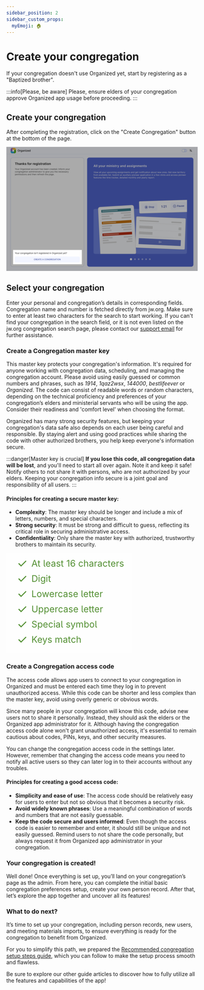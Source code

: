 ```yaml
---
sidebar_position: 2
sidebar_custom_props:
  myEmoji: 🏠
---
```


# Create your congregation

If your congregation doesn't use Organized yet, start by registering as a "Baptized brother".

:::info[Please, be aware]
Please, ensure elders of your congregation approve Organized app usage before proceeding.
:::

## Create your congregation

After completing the registration, click on the "Create Congregation" button at the bottom of the page.

![Create a congregation](./img/create.png)

## Select your congregation

Enter your personal and congregation’s details in corresponding fields. Congregation name and number is fetched directly from jw.org. Make sure to enter at least two characters for the search to start working. If you can't find your congregation in the search field, or it is not even listed on the jw.org congregation search page, please contact our [support email](mailto:support@organized-app.com) for further assistance.

### Create a Congregation master key

This master key protects your congregation's information. It's required for anyone working with congregation data, scheduling, and managing the congregation account. Please avoid using easily guessed or common numbers and phrases, such as _1914_, _1qaz2wsx_, _144000_, _bestlifeever_ or _Organized_. The code can consist of readable words or random characters, depending on the technical proficiency and preferences of your congregation’s elders and ministerial servants who will be using the app. Consider their readiness and 'comfort level' when choosing the format.

Organized has many strong security features, but keeping your congregation's data safe also depends on each user being careful and responsible. By staying alert and using good practices while sharing the code with other authorized brothers, you help keep everyone's information secure.

:::danger[Master key is crucial]
**If you lose this code, all congregation data will be lost**, and you'll need to start all over again. Note it and keep it safe! Notify others to not share it with persons, who are not authorized by your elders. Keeping your congregation info secure is a joint goal and responsibility of all users.
:::

#### Principles for creating a secure master key:

- **Complexity**: The master key should be longer and include a mix of letters, numbers, and special characters.
- **Strong security**: It must be strong and difficult to guess, reflecting its critical role in securing administrative access.
- **Confidentiality**: Only share the master key with authorized, trustworthy brothers to maintain its security.

![Congregation master key requirements](./img/master-key-requirements.png)

### Create a Congregation access code

The access code allows app users to connect to your congregation in Organized and must be entered each time they log in to prevent unauthorized access. While this code can be shorter and less complex than the master key, avoid using overly generic or obvious words.

Since many people in your congregation will know this code, advise new users not to share it personally. Instead, they should ask the elders or the Organized app administrator for it. Although having the congregation access code alone won't grant unauthorized access, it's essential to remain cautious about codes, PINs, keys, and other security measures.

You can change the congregation access code in the settings later. However, remember that changing the access code means you need to notify all active users so they can later log in to their accounts without any troubles.

#### Principles for creating a good access code:

- **Simplicity and ease of use**: The access code should be relatively easy for users to enter but not so obvious that it becomes a security risk.
- **Avoid widely known phrases**: Use a meaningful combination of words and numbers that are not easily guessable.
- **Keep the code secure and users informed**: Even though the access code is easier to remember and enter, it should still be unique and not easily guessed. Remind users to not share the code personally, but always request it from Organized app administrator in your congregation.

### Your congregation is created!

Well done! Once everything is set up, you’ll land on your congregation’s page as the admin. From here, you can complete the initial basic congregation preferences setup, create your own person record. After that, let’s explore the app together and uncover all its features!

### What to do next?

It’s time to set up your congregation, including person records, new users, and meeting materials imports, to ensure everything is ready for the congregation to benefit from Organized.

For you to simplify this path, we prepared the [Recommended congregation setup steps guide](../onboarding/setup-order), which you can follow to make the setup process smooth and flawless.

Be sure to explore our other guide articles to discover how to fully utilize all the features and capabilities of the app!